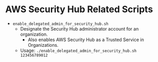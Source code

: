 # AWS Security Hub Related Scripts

- `enable_delegated_admin_for_security_hub.sh`
    - Designate the Security Hub administrator account for an organization.
        - Also enables AWS Security Hub as a Trusted Service in Organizations.
    - Usage: `./enable_delegated_admin_for_security_hub.sh 123456789012`
